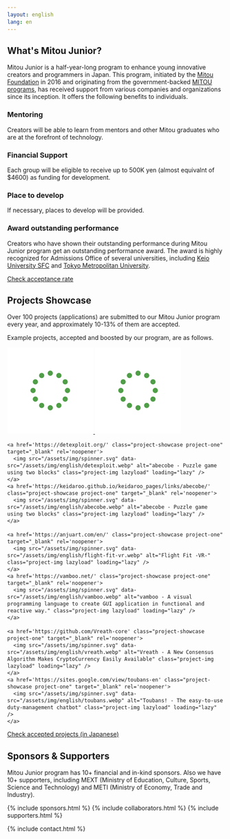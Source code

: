 ```yaml
---
layout: english
lang: en
---
```


<div class="post">
  <h2>What's Mitou Junior?</h2>
  <p>Mitou Junior is a half-year-long program to enhance young innovative creators and programmers in Japan. This program, initiated by the <a href="https://www.mitou.org/">Mitou Foundation</a> in 2016 and originating from the government-backed <a href='https://www.ipa.go.jp/en/about/it-talents/mitou.html'>MITOU programs</a>, has received support from various companies and organizations since its inception. It offers the following benefits to individuals.</p>

  <h3> <i class="fad fa-hands-helping green"></i> Mentoring</h3>
  <p>Creators will be able to learn from mentors and other Mitou graduates who are at the forefront of technology.</p>

  <h3> <i class="fad fa-usd-circle green"></i> Financial Support</h3>
  <p>Each group will be eligible to receive up to 500K yen  (almost equivalnt of $4600)  as funding for development.</p>

  <h3> <i class="fad fa-tools green"></i> Place to develop</h3>
  <p>If necessary, places to develop will be provided.</p>

  <h3> <i class="fad fa-award green"></i> Award outstanding performance</h3>
  <p>Creators who have shown their outstanding performance during Mitou Junior program get an outstanding performance award. The award is highly recognized for Admissions Office of several universities, including <a href='https://www.sfc.keio.ac.jp/en/' target='_blank' rel='noopener'>Keio University SFC</a> and <a href='https://www.tmu.ac.jp/english/index.html' target='_blank' rel='noopener'>Tokyo Metropolitan University</a>.</p>

  <a href="/english/stats" class="button">Check acceptance rate</a>

  <h2 id='showcase'>Projects Showcase</h2>
  <p>Over 100 projects (applications) are submitted to our Mitou Junior program every year, and approximately 10-13% of them are accepted.</p>
  <p>Example projects, accepted and boosted by our program, are as follows.</p>

  <div class="project-showcase-list">
    <a href='https://github.com/visible/visible' class="project-showcase project-one" target="_blank" rel='noopener'>
      <img src="/assets/img/spinner.svg" data-src="/assets/img/english/visible.webp" alt="Visible - Web Accessibility Validate & Fix" class="project-img lazyload" loading="lazy" />
    </a>
    <a href='https://www.youtube.com/watch?v=MePIVH21RZM' class="project-showcase project-one" target="_blank" rel='noopener'>
      <img src="/assets/img/spinner.svg" data-src="/assets/img/english/spaghetian.webp" alt="Spaghetian - 4-bit CPU of Electromagnet" class="project-img lazyload" loading="lazy" />
    </a>

    <a href='https://detexploit.org/' class="project-showcase project-one" target="_blank" rel='noopener'>
      <img src="/assets/img/spinner.svg" data-src="/assets/img/english/detexploit.webp" alt="abecobe - Puzzle game using two blocks" class="project-img lazyload" loading="lazy" />
    </a>
    <a href='https://keidaroo.github.io/keidaroo_pages/links/abecobe/' class="project-showcase project-one" target="_blank" rel='noopener'>
      <img src="/assets/img/spinner.svg" data-src="/assets/img/english/abecobe.webp" alt="abecobe - Puzzle game using two blocks" class="project-img lazyload" loading="lazy" />
    </a>

    <a href='https://anjuart.com/en/' class="project-showcase project-one" target="_blank" rel='noopener'>
      <img src="/assets/img/spinner.svg" data-src="/assets/img/english/flight-fit-vr.webp" alt="Flight Fit -VR-" class="project-img lazyload" loading="lazy" />
    </a>
    <a href='https://vamboo.net/' class="project-showcase project-one" target="_blank" rel='noopener'>
      <img src="/assets/img/spinner.svg" data-src="/assets/img/english/vamboo.webp" alt="vamboo - A visual programming language to create GUI application in functional and reactive way." class="project-img lazyload" loading="lazy" />
    </a>

    <a href='https://github.com/Vreath-core' class="project-showcase project-one" target="_blank" rel='noopener'>
      <img src="/assets/img/spinner.svg" data-src="/assets/img/english/vreath.webp" alt="Vreath - A New Consensus Algorithm Makes CryptoCurrency Easily Available" class="project-img lazyload" loading="lazy" />
    </a>
    <a href='https://sites.google.com/view/toubans-en' class="project-showcase project-one" target="_blank" rel='noopener'>
      <img src="/assets/img/spinner.svg" data-src="/assets/img/english/toubans.webp" alt="Toubans! - The easy-to-use duty-management chatbot" class="project-img lazyload" loading="lazy" />
    </a>
  </div>

  <a href="/projects" class="button">Check accepted projects (in Japanese)</a>


  <h2 id='supporters'>Sponsors & Supporters</h2>
  <p>Mitou Junior program has 10+ financial and in-kind sponsors. Also we have 10+ supporters, including MEXT (Ministry of Education, Culture, Sports, Science and Technology) and METI (Ministry of Economy, Trade and Industry).</p>
</div>

{% include sponsors.html %}
{% include collaborators.html %}
{% include supporters.html %}

{% include contact.html %}

